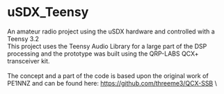 # uSDX_Teensy
An amateur radio project using the uSDX hardware and controlled with a Teensy 3.2\
This project uses the Teensy Audio Library for a large part of the DSP processing and the prototype was built using the QRP-LABS QCX+ transceiver kit.\
\
The concept and a part of the code is based upon the original work of PE1NNZ and can be found here: https://github.com/threeme3/QCX-SSB \



